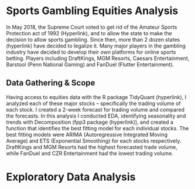 # Sports Gambling Equities Analysis


In May 2018, the Supreme Court voted to get rid of the Amateur Sports Protection act of 1992 (Hyperlink), and to allow the state to make the decision to allow sports gambling. Since then, more than 2 dozen states (hyperlink) have decided to legalize it. Many major players in the gambling industry have decided to develop their own platforms for online sports betting. Players including DraftKings, MGM Resorts, Caesars Entertainment, Barstool (Penn National Gaming) and FanDuel (Flutter Entertainment). 

## Data Gathering & Scope

Having access to equities data with the R package TidyQuant (hyperlink), I analyzed each of these major stocks – specifically the trading volume of each stock. I created a 2-week forecast for trading volume and compared the forecasts. In this analysis I conducted EDA, identifying seasonality and trends with Decomposition (fpp3 package (hyperlink)), and created a function that identifies the best fitting model for each individual stocks. The best fitting models were ARIMA (Autoregressive Integrated Moving Average) and ETS (Exponential Smoothing) for each stocks respectively. DraftKings and MGM Resorts had the highest forecasted trade volume, while FanDuel and CZR Entertainment had the lowest trading volume.


# Exploratory Data Analysis

